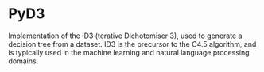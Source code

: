 # PyD3

Implementation of the ID3 (terative Dichotomiser 3), used to generate a decision tree from a dataset. ID3 is the precursor to the C4.5 algorithm, and is typically used in the machine learning and natural language processing domains.
